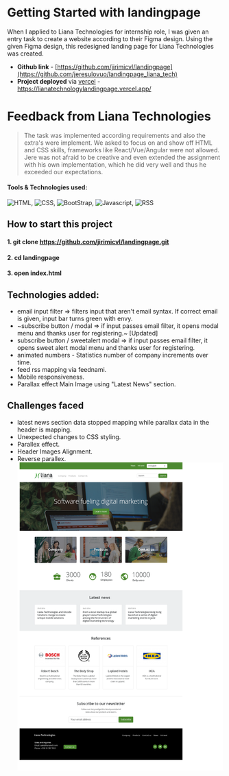 # Getting Started with landingpage
When I applied to Liana Technologies for internship role, I was given an entry task to create a website according to their Figma design. Using the given Figma design, this redesigned landing page for Liana Technologies was created.

- **Github link** - [https://github.com/jirimicvl/landingpage](https://github.com/jeresulovuo/landingpage_liana_tech)
- **Project deployed** via <a href="https://lianatechnologylandingpage.vercel.app/">vercel</a> - https://lianatechnologylandingpage.vercel.app/

# Feedback from Liana Technologies
> The task was implemented according requirements and also the extra's were implement. We asked to focus on and show off HTML and CSS skills, frameworks like React/Vue/Angular were not allowed. Jere was not afraid to be creative and even extended the assignment with his own implementation, which he did very well and thus he exceeded our expectations.

#### **Tools & Technologies** used:
![HTML](https://img.shields.io/badge/-HTML5-E34F26?style=flat-square&logo=html5&logoColor=white), ![CSS](https://img.shields.io/badge/CSS-239120?&style=flat-square&logo=css3&logoColor=white"), ![BootStrap](https://img.shields.io/badge/Bootstrap-563D7C?style=flat-square&logo=bootstrap&logoColor=white), ![Javascript](https://img.shields.io/badge/JavaScript-F7DF1E?style=flat-square&logo=javascript&logoColor=black), ![RSS](https://img.shields.io/badge/RSS-FFA500?style=flat-square&logo=rss&logoColor=white)

## How to start this project
#### 1. git clone https://github.com/jirimicvl/landingpage.git
#### 2. cd landingpage
#### 3. open index.html 

## Technologies added:
- email input filter => filters input that aren't email syntax. If correct email is given, input bar turns green with envy.
- ~subscribe button / modal => if input passes email filter, it opens modal menu and thanks user for registering.~ [Updated]
- subscribe button / sweetalert modal => if input passes email filter, it opens sweet alert modal menu and thanks user for registering.
- animated numbers - Statistics number of company increments over time.
- feed rss mapping via feednami.
- Mobile responsiveness.
- Parallax effect Main Image using "Latest News" section.

## Challenges faced
- latest news section data stopped mapping while parallax data in the header is mapping.
- Unexpected changes to CSS styling.
- Parallex effect.
- Header Images Alignment.
- Reverse parallex.
![Text Image text](assets/sample.png)
